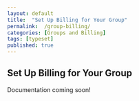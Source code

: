```yaml
---
layout: default
title:  "Set Up Billing for Your Group"
permalink:  /group-billing/
categories: [Groups and Billing]
tags: [typeset]
published: true
---
```


<section data-type="chapter" class="hsecchapter" data-hederis-type="hsecchapter" id="group-billing" data-pi-attrs="id: group-billing; data-tags: typeset;" role="doc-chapter" data-tags="typeset" data-author-name=" " data-book-title=" " title="Set Up Billing for Your Group"><h1 data-hederis-type="hblkchaptitle" class="hblkchaptitle" id="pOLAQgNUA">Set Up Billing for Your Group</h1><p class="hblkp" data-hederis-type="hblkp" id="ppekdw6Q8">Documentation coming soon!</p></section>